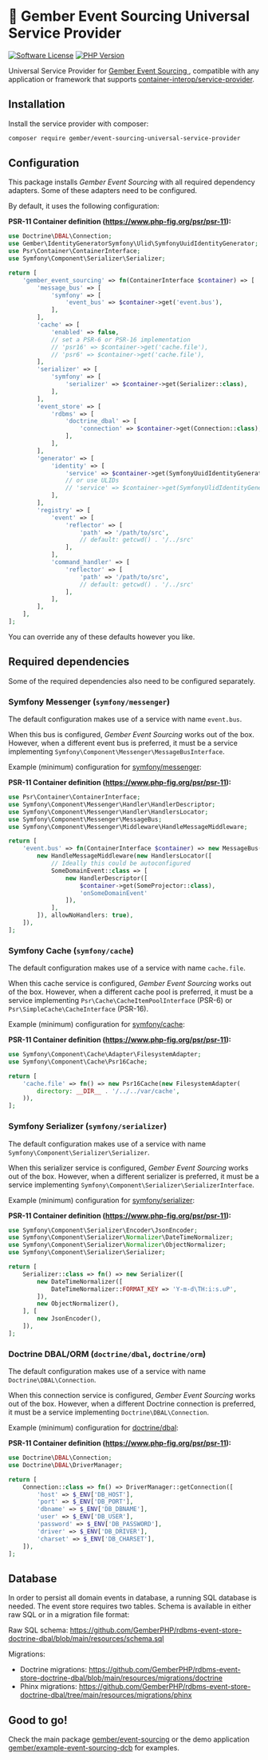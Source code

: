 # 🫚 Gember Event Sourcing Universal Service Provider
[![Software License](https://img.shields.io/badge/license-MIT-brightgreen.svg?style=flat)](LICENSE)
[![PHP Version](https://img.shields.io/badge/php-%5E8.3-8892BF.svg?style=flat)](http://www.php.net)

Universal Service Provider for [Gember Event Sourcing ](https://github.com/GemberPHP/event-sourcing), compatible with any application or framework that supports [container-interop/service-provider](https://github.com/container-interop/service-provider).

## Installation
Install the service provider with composer:

```bash
composer require gember/event-sourcing-universal-service-provider
```

## Configuration
This package installs _Gember Event Sourcing_ with all required dependency adapters. 
Some of these adapters need to be configured. 

By default, it uses the following configuration:

**PSR-11 Container definition (https://www.php-fig.org/psr/psr-11):**
```php
use Doctrine\DBAL\Connection;
use Gember\IdentityGeneratorSymfony\Ulid\SymfonyUuidIdentityGenerator;
use Psr\Container\ContainerInterface;
use Symfony\Component\Serializer\Serializer;

return [
    'gember_event_sourcing' => fn(ContainerInterface $container) => [
        'message_bus' => [
            'symfony' => [
                'event_bus' => $container->get('event.bus'),
            ],
        ],
        'cache' => [
            'enabled' => false,
            // set a PSR-6 or PSR-16 implementation
            // 'psr16' => $container->get('cache.file'),
            // 'psr6' => $container->get('cache.file'),
        ],
        'serializer' => [
            'symfony' => [
                'serializer' => $container->get(Serializer::class),
            ],
        ],
        'event_store' => [
            'rdbms' => [
                'doctrine_dbal' => [
                    'connection' => $container->get(Connection::class),
                ],
            ],
        ],
        'generator' => [
            'identity' => [
                'service' => $container->get(SymfonyUuidIdentityGenerator::class),
                // or use ULIDs
                // 'service' => $container->get(SymfonyUlidIdentityGenerator::class),
            ],
        ],
        'registry' => [
            'event' => [
                'reflector' => [
                    'path' => '/path/to/src',
                    // default: getcwd() . '/../src'
                ],
            ],
            'command_handler' => [
                'reflector' => [
                    'path' => '/path/to/src',
                    // default: getcwd() . '/../src'
                ],
            ],
        ],
    ],
];
```

You can override any of these defaults however you like.

## Required dependencies

Some of the required dependencies also need to be configured separately.

### Symfony Messenger (`symfony/messenger`)
The default configuration makes use of a service with name `event.bus`.

When this bus is configured, _Gember Event Sourcing_ works out of the box.
However, when a different event bus is preferred, it must be a service implementing `Symfony\Component\Messenger\MessageBusInterface`.

Example (minimum) configuration for [symfony/messenger](https://github.com/symfony/messenger):

**PSR-11 Container definition (https://www.php-fig.org/psr/psr-11):**
```php
use Psr\Container\ContainerInterface;
use Symfony\Component\Messenger\Handler\HandlerDescriptor;
use Symfony\Component\Messenger\Handler\HandlersLocator;
use Symfony\Component\Messenger\MessageBus;
use Symfony\Component\Messenger\Middleware\HandleMessageMiddleware;

return [
    'event.bus' => fn(ContainerInterface $container) => new MessageBus([
        new HandleMessageMiddleware(new HandlersLocator([
            // Ideally this could be autoconfigured
            SomeDomainEvent::class => [
                new HandlerDescriptor([
                    $container->get(SomeProjector::class), 
                    'onSomeDomainEvent'
                ]),
            ],
        ]), allowNoHandlers: true),
    ]),
];
```

### Symfony Cache (`symfony/cache`)
The default configuration makes use of a service with name `cache.file`.

When this cache service is configured, _Gember Event Sourcing_ works out of the box.
However, when a different cache pool is preferred, it must be a service implementing `Psr\Cache\CacheItemPoolInterface` (PSR-6) or `Psr\SimpleCache\CacheInterface` (PSR-16).

Example (minimum) configuration for [symfony/cache](https://github.com/symfony/cache):

**PSR-11 Container definition (https://www.php-fig.org/psr/psr-11):**
```php
use Symfony\Component\Cache\Adapter\FilesystemAdapter;
use Symfony\Component\Cache\Psr16Cache;

return [
    'cache.file' => fn() => new Psr16Cache(new FilesystemAdapter(
        directory: __DIR__ . '/../../var/cache',
    )),
];
```

### Symfony Serializer (`symfony/serializer`)
The default configuration makes use of a service with name `Symfony\Component\Serializer\Serializer`.

When this serializer service is configured, _Gember Event Sourcing_ works out of the box.
However, when a different serializer is preferred, it must be a service implementing `Symfony\Component\Serializer\SerializerInterface`.

Example (minimum) configuration for [symfony/serializer](https://github.com/symfony/serializer):

**PSR-11 Container definition (https://www.php-fig.org/psr/psr-11):**
```php
use Symfony\Component\Serializer\Encoder\JsonEncoder;
use Symfony\Component\Serializer\Normalizer\DateTimeNormalizer;
use Symfony\Component\Serializer\Normalizer\ObjectNormalizer;
use Symfony\Component\Serializer\Serializer;

return [
    Serializer::class => fn() => new Serializer([
        new DateTimeNormalizer([
            DateTimeNormalizer::FORMAT_KEY => 'Y-m-d\TH:i:s.uP',
        ]),
        new ObjectNormalizer(),
    ], [
        new JsonEncoder(),
    ]),
];
```

### Doctrine DBAL/ORM (`doctrine/dbal`, `doctrine/orm`)
The default configuration makes use of a service with name `Doctrine\DBAL\Connection`.

When this connection service is configured, _Gember Event Sourcing_ works out of the box.
However, when a different Doctrine connection is preferred, it must be a service implementing `Doctrine\DBAL\Connection`.

Example (minimum) configuration for [doctrine/dbal](https://github.com/doctrine/dbal):

**PSR-11 Container definition (https://www.php-fig.org/psr/psr-11):**
```php
use Doctrine\DBAL\Connection;
use Doctrine\DBAL\DriverManager;

return [
    Connection::class => fn() => DriverManager::getConnection([
        'host' => $_ENV['DB_HOST'],
        'port' => $_ENV['DB_PORT'],
        'dbname' => $_ENV['DB_DBNAME'],
        'user' => $_ENV['DB_USER'],
        'password' => $_ENV['DB_PASSWORD'],
        'driver' => $_ENV['DB_DRIVER'],
        'charset' => $_ENV['DB_CHARSET'],
    ]),
];
```

## Database
In order to persist all domain events in database, a running SQL database is needed.
The event store requires two tables. Schema is available in either raw SQL or in a migration file format:

Raw SQL schema: https://github.com/GemberPHP/rdbms-event-store-doctrine-dbal/blob/main/resources/schema.sql

Migrations:
- Doctrine migrations: https://github.com/GemberPHP/rdbms-event-store-doctrine-dbal/blob/main/resources/migrations/doctrine
- Phinx migrations: https://github.com/GemberPHP/rdbms-event-store-doctrine-dbal/tree/main/resources/migrations/phinx

## Good to go!
Check the main package [gember/event-sourcing](https://github.com/GemberPHP/event-sourcing) or
the demo application [gember/example-event-sourcing-dcb](https://github.com/GemberPHP/example-event-sourcing-dcb) for examples.